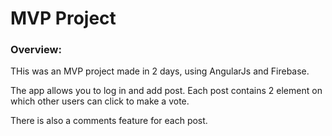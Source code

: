 
# MVP Project

### Overview:

THis was an MVP project made in 2 days, using AngularJs and Firebase.

The app allows you to log in and add post. Each post contains 2 element on which other users can click to make a vote.

There is also a comments feature for each post.


